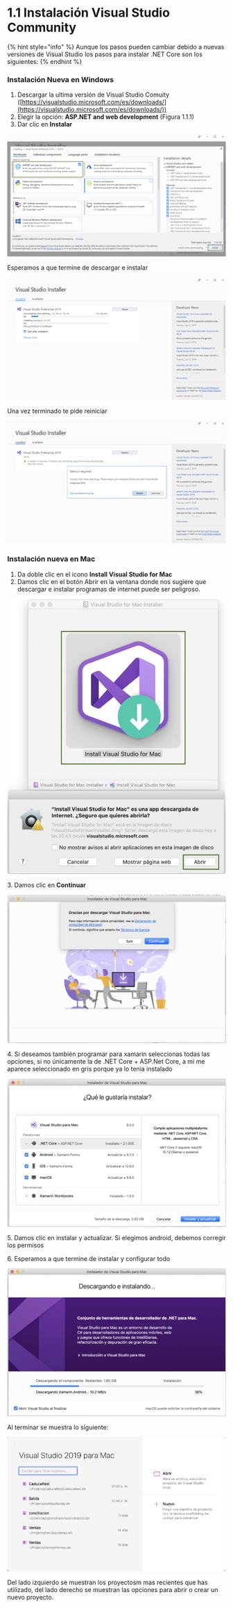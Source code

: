 # 1.1 Instalación Visual Studio Community

{% hint style="info" %}
Aunque los pasos pueden cambiar debido a nuevas versiones de Visual Studio los pasos para instalar .NET Core son los siguientes:
{% endhint %}

### Instalación Nueva en Windows

1. Descargar la ultima versión de Visual Studio Comuity ([https://visualstudio.microsoft.com/es/downloads/](https://visualstudio.microsoft.com/es/downloads/))
2. Elegir la opción:  **ASP.NET and web development**  (Figura 1.1.1)
3. Dar clic en **Instalar**

![](<../.gitbook/assets/image (104).png>)

Esperamos a que termine de descargar e instalar

![](<../.gitbook/assets/image (105).png>)

Una vez terminado te pide reiniciar

![](<../.gitbook/assets/image (106).png>)

### Instalación nueva en Mac

1. Da doble clic en el icono **Install Visual Studio for Mac**
2. Damos clic en el botón Abrir en la ventana donde nos sugiere que descargar e instalar programas de internet puede ser peligroso.

![](<../.gitbook/assets/image (99).png>)

3\. Damos clic en **Continuar**

![](<../.gitbook/assets/image (100).png>)

4\. Si deseamos también programar para xamarin seleccionas todas las opciones, si no únicamente la de .NET Core + ASP.Net Core, a mi me aparece seleccionado en gris porque ya lo tenia instalado

![](<../.gitbook/assets/image (101).png>)

5\. Damos clic en instalar y actualizar. Si elegimos android, debemos corregir los permisos

6\. Esperamos a que termine de instalar y configurar todo

![](<../.gitbook/assets/image (102).png>)

Al terminar se muestra lo siguiente:

![](<../.gitbook/assets/image (544).png>)

Del lado izquierdo se muestran los proyectosm mas recientes que has utilizado, del lado derecho se muestran las opciones para abrir o crear un nuevo proyecto.





















